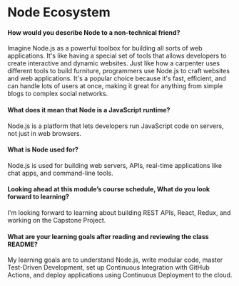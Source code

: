 # Node Ecosystem

#### How would you describe Node to a non-technical friend?

Imagine Node.js as a powerful toolbox for building all sorts of web applications. It's like having a special set of tools that allows developers to create interactive and dynamic websites. Just like how a carpenter uses different tools to build furniture, programmers use Node.js to craft websites and web applications. It's a popular choice because it's fast, efficient, and can handle lots of users at once, making it great for anything from simple blogs to complex social networks.

#### What does it mean that Node is a JavaScript runtime?

Node.js is a platform that lets developers run JavaScript code on servers, not just in web browsers.

#### What is Node used for?

Node.js is used for building web servers, APIs, real-time applications like chat apps, and command-line tools.

#### Looking ahead at this module’s course schedule, What do you look forward to learning?

I'm looking forward to learning about building REST APIs, React, Redux, and working on the Capstone Project.

#### What are your learning goals after reading and reviewing the class README?

My learning goals are to understand Node.js, write modular code, master Test-Driven Development, set up Continuous Integration with GitHub Actions, and deploy applications using Continuous Deployment to the cloud.
